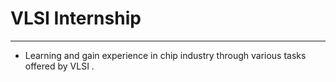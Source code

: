 # VLSI Internship
****

* Learning and gain experience in chip industry through various tasks offered by VLSI .
  
